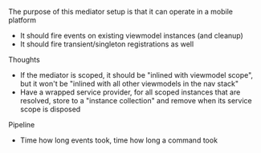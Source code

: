 
The purpose of this mediator setup is that it can operate in a mobile platform

- It should fire events on existing viewmodel instances (and cleanup)
- It should fire transient/singleton registrations as well

Thoughts
- If the mediator is scoped, it should be "inlined with viewmodel scope", but it won't be "inlined with all other viewmodels in the nav stack"
- Have a wrapped service provider, for all scoped instances that are resolved, store to a "instance collection" and remove when its service scope is disposed

Pipeline
- Time how long events took, time how long a command took